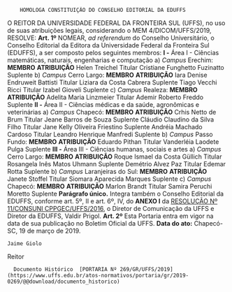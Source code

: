        HOMOLOGA CONSTITUIÇÃO DO CONSELHO EDITORIAL DA EDUFFS  

 O REITOR DA UNIVERSIDADE FEDERAL DA FRONTEIRA SUL (UFFS), no uso de suas atribuições legais, considerando o MEM 4/DICOM/UFFS/2019, RESOLVE:   **Art. 1º**  NOMEAR, *ad referendum*  do Conselho Universitário, o Conselho Editorial da Editora da Universidade Federal da Fronteira Sul (EDUFFS), a ser composto pelos seguintes membros: **I -**  Área I - Ciências matemáticas, naturais, engenharias e computação a) *Campus*  Erechim:     **MEMBRO**   **ATRIBUIÇÃO**     Helen Treichel   Titular     Cristiane Funghetto Fuzinatto   Suplente       b) *Campus*  Cerro Largo:     **MEMBRO**   **ATRIBUIÇÃO**     Iara Denise Endruweit Battisti   Titular     Liziara da Costa Cabrera   Suplente     Tiago Vecchi Ricci   Titular     Izabel Gioveli   Suplente       c) *Campus*  Realeza:     **MEMBRO**   **ATRIBUIÇÃO**     Adelita Maria Linzmeier   Titular     Ademir Roberto Freddo   Suplente       **II -**  Área II - Ciências médicas e da saúde, agronômicas e veterinárias a) *Campus*  Chapecó:     **MEMBRO**   **ATRIBUIÇÃO**     Crhis Netto de Brum   Titular     Jeane Barros de Souza   Suplente     Cláudio Claudino da Silva Filho   Titular     Jane Kelly Oliveira Friestino   Suplente     Andréia Machado Cardoso   Titular     Leandro Henrique Manfredi   Suplente       b) *Campus*  Passo Fundo:     **MEMBRO**   **ATRIBUIÇÃO**     Eduardo Pithan   Titular     Vanderléia Laodete Pulga   Suplente       **III -**  Área III - Ciências humanas, sociais e artes a) *Campus*  Cerro Largo:     **MEMBRO**   **ATRIBUIÇÃO**     Roque Ismael da Costa Güllich   Titular     Rosangela Inês Matos Uhmann   Suplente     Demétrio Alvez Paz   Titular     Edemar Rotta   Suplente       b) *Campus*  Laranjeiras do Sul:     **MEMBRO**   **ATRIBUIÇÃO**     Janete Stoffel   Titular     Siomara Aparecida Marques   Suplente       c) *Campus*  Chapecó:     **MEMBRO**   **ATRIBUIÇÃO**     Marlon Brandt   Titular     Samira Peruchi Moretto   Suplente       **Parágrafo único.**  Integra também o Conselho Editorial da EDUFFS, conforme art. 5º, II e art. 6º, IV, do **ANEXO I**  da [RESOLUÇÃO Nº 11/CONSUNI CPPGEC/UFFS/2016](https://www.uffs.edu.br/atos-normativos/resolucao/consunicppgec/2016-0011), o Diretor de Comunicação da UFFS e Diretor da EDUFFS, Valdir Prigol.   **Art. 2º**  Esta Portaria entra em vigor na data de sua publicação no Boletim Oficial da UFFS.      **Data do ato:** Chapecó-SC, 19 de março de 2019.   
 

    Jaime Giolo   
 Reitor 

      Documento Histórico  [PORTARIA Nº 269/GR/UFFS/2019](https://www.uffs.edu.br/atos-normativos/portaria/gr/2019-0269/@@download/documento_historico)     
      